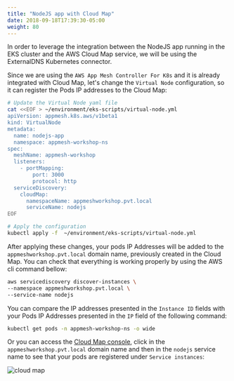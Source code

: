 ```yaml
---
title: "NodeJS app with Cloud Map"
date: 2018-09-18T17:39:30-05:00
weight: 80
---
```


In order to leverage the integration between the NodeJS app running in the EKS cluster and the AWS Cloud Map service, we will be using the ExternalDNS Kubernetes connector.

Since we are using the `AWS App Mesh Controller For K8s` and it is already integrated with Cloud Map, let's change the `Virtual Node` configuration, so it can register the Pods IP addresses to the Cloud Map:

```bash
# Update the Virtual Node yaml file
cat <<EOF > ~/environment/eks-scripts/virtual-node.yml
apiVersion: appmesh.k8s.aws/v1beta1
kind: VirtualNode
metadata:
  name: nodejs-app
  namespace: appmesh-workshop-ns
spec:
  meshName: appmesh-workshop
  listeners:
    - portMapping:
        port: 3000
        protocol: http
  serviceDiscovery:
    cloudMap:
      namespaceName: appmeshworkshop.pvt.local
      serviceName: nodejs
EOF

# Apply the configuration
kubectl apply -f  ~/environment/eks-scripts/virtual-node.yml
```

After applying these changes, your pods IP Addresses will be added to the `appmeshworkshop.pvt.local` domain name, previously created in the Cloud Map. You can check that everything is working properly by using the AWS cli command bellow:

```bash
aws servicediscovery discover-instances \
--namespace appmeshworkshop.pvt.local \
--service-name nodejs
```

You can compare the IP addresses presented in the `Instance ID` fields with your Pods IP Addresses presented in the `IP` field of the following command: 

```bash
kubectl get pods -n appmesh-workshop-ns -o wide
```

Or you can access the [Cloud Map console](console.aws.amazon.com/cloudmap/home), click in the `appmeshworkshop.pvt.local` domain name and then in the `nodejs` service name to see that your pods are registered under `Service instances`:


![cloud map](/images/cloud_map/check_pods.png)
